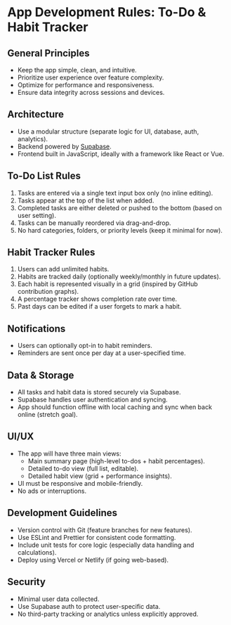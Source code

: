 # App Development Rules: To-Do & Habit Tracker

## General Principles
- Keep the app simple, clean, and intuitive.
- Prioritize user experience over feature complexity.
- Optimize for performance and responsiveness.
- Ensure data integrity across sessions and devices.

## Architecture
- Use a modular structure (separate logic for UI, database, auth, analytics).
- Backend powered by [Supabase](https://supabase.com/).
- Frontend built in JavaScript, ideally with a framework like React or Vue.

## To-Do List Rules
1. Tasks are entered via a single text input box only (no inline editing).
2. Tasks appear at the top of the list when added.
3. Completed tasks are either deleted or pushed to the bottom (based on user setting).
4. Tasks can be manually reordered via drag-and-drop.
5. No hard categories, folders, or priority levels (keep it minimal for now).

## Habit Tracker Rules
1. Users can add unlimited habits.
2. Habits are tracked daily (optionally weekly/monthly in future updates).
3. Each habit is represented visually in a grid (inspired by GitHub contribution graphs).
4. A percentage tracker shows completion rate over time.
5. Past days can be edited if a user forgets to mark a habit.

## Notifications
- Users can optionally opt-in to habit reminders.
- Reminders are sent once per day at a user-specified time.

## Data & Storage
- All tasks and habit data is stored securely via Supabase.
- Supabase handles user authentication and syncing.
- App should function offline with local caching and sync when back online (stretch goal).

## UI/UX
- The app will have three main views:
  - Main summary page (high-level to-dos + habit percentages).
  - Detailed to-do view (full list, editable).
  - Detailed habit view (grid + performance insights).
- UI must be responsive and mobile-friendly.
- No ads or interruptions.

## Development Guidelines
- Version control with Git (feature branches for new features).
- Use ESLint and Prettier for consistent code formatting.
- Include unit tests for core logic (especially data handling and calculations).
- Deploy using Vercel or Netlify (if going web-based).

## Security
- Minimal user data collected.
- Use Supabase auth to protect user-specific data.
- No third-party tracking or analytics unless explicitly approved.

